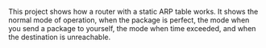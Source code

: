 This project shows how a router with a static ARP table works.
It shows the normal mode of operation, when the package is perfect, the mode
when you send a package to yourself, the mode when time exceeded, and when the
destination is unreachable.

